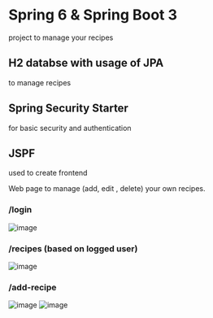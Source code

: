<h1>Spring 6 & Spring Boot 3</h1>project to manage your recipes
<h2>H2 databse with usage of JPA</h2> to manage recipes 
<h2>Spring Security Starter </h2> for basic security and authentication
<h2>JSPF</h2> used to create frontend

Web page to manage (add, edit , delete) your own recipes.

<h3>/login</h3>

![image](https://github.com/MKuzera/Recipe-Manager-Mini-Project-Spring-course---section-7-/assets/116084403/79e28ee6-14db-4b45-aef9-54785c88781c)
<h3>/recipes (based on logged user)</h3>

![image](https://github.com/MKuzera/Recipe-Manager-Mini-Project-Spring-course---section-7-/assets/116084403/35c67afe-5457-445c-9575-8424aaea907f)
<h3>/add-recipe</h3>

![image](https://github.com/MKuzera/Recipe-Manager-Mini-Project-Spring-course---section-7-/assets/116084403/b4c5f373-dd96-4bfc-a7f4-9ab2e39bc84f)
![image](https://github.com/MKuzera/Recipe-Manager-Mini-Project-Spring-course---section-7-/assets/116084403/9a0ed50f-11b5-4d48-875e-b7884d3a0d7d)


